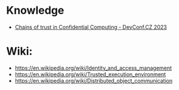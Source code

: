 # Knowledge
- [Chains of trust in Confidential Computing - DevConf.CZ 2023](https://youtu.be/E1NpnyVl_Go)

# Wiki:
- https://en.wikipedia.org/wiki/Identity_and_access_management
- https://en.wikipedia.org/wiki/Trusted_execution_environment
- https://en.wikipedia.org/wiki/Distributed_object_communication
